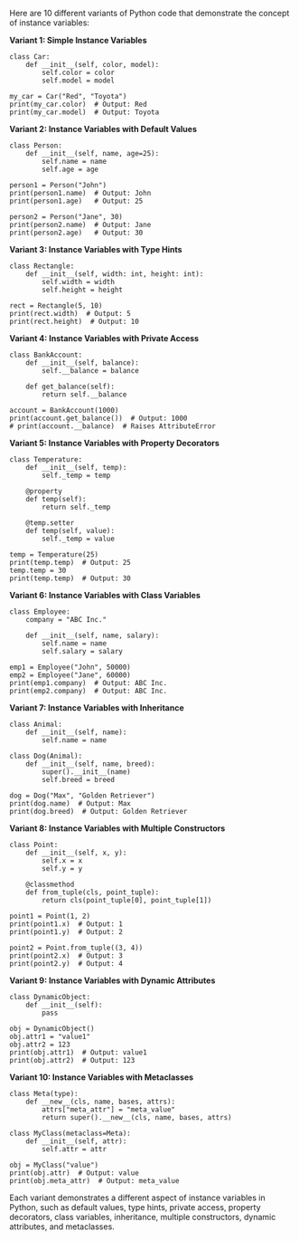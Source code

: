 Here are 10 different variants of Python code that demonstrate the concept of instance variables:

**Variant 1: Simple Instance Variables**
```
class Car:
    def __init__(self, color, model):
        self.color = color
        self.model = model

my_car = Car("Red", "Toyota")
print(my_car.color)  # Output: Red
print(my_car.model)  # Output: Toyota
```

**Variant 2: Instance Variables with Default Values**
```
class Person:
    def __init__(self, name, age=25):
        self.name = name
        self.age = age

person1 = Person("John")
print(person1.name)  # Output: John
print(person1.age)   # Output: 25

person2 = Person("Jane", 30)
print(person2.name)  # Output: Jane
print(person2.age)   # Output: 30
```

**Variant 3: Instance Variables with Type Hints**
```
class Rectangle:
    def __init__(self, width: int, height: int):
        self.width = width
        self.height = height

rect = Rectangle(5, 10)
print(rect.width)  # Output: 5
print(rect.height)  # Output: 10
```

**Variant 4: Instance Variables with Private Access**
```
class BankAccount:
    def __init__(self, balance):
        self.__balance = balance

    def get_balance(self):
        return self.__balance

account = BankAccount(1000)
print(account.get_balance())  # Output: 1000
# print(account.__balance)  # Raises AttributeError
```

**Variant 5: Instance Variables with Property Decorators**
```
class Temperature:
    def __init__(self, temp):
        self._temp = temp

    @property
    def temp(self):
        return self._temp

    @temp.setter
    def temp(self, value):
        self._temp = value

temp = Temperature(25)
print(temp.temp)  # Output: 25
temp.temp = 30
print(temp.temp)  # Output: 30
```

**Variant 6: Instance Variables with Class Variables**
```
class Employee:
    company = "ABC Inc."

    def __init__(self, name, salary):
        self.name = name
        self.salary = salary

emp1 = Employee("John", 50000)
emp2 = Employee("Jane", 60000)
print(emp1.company)  # Output: ABC Inc.
print(emp2.company)  # Output: ABC Inc.
```

**Variant 7: Instance Variables with Inheritance**
```
class Animal:
    def __init__(self, name):
        self.name = name

class Dog(Animal):
    def __init__(self, name, breed):
        super().__init__(name)
        self.breed = breed

dog = Dog("Max", "Golden Retriever")
print(dog.name)  # Output: Max
print(dog.breed)  # Output: Golden Retriever
```

**Variant 8: Instance Variables with Multiple Constructors**
```
class Point:
    def __init__(self, x, y):
        self.x = x
        self.y = y

    @classmethod
    def from_tuple(cls, point_tuple):
        return cls(point_tuple[0], point_tuple[1])

point1 = Point(1, 2)
print(point1.x)  # Output: 1
print(point1.y)  # Output: 2

point2 = Point.from_tuple((3, 4))
print(point2.x)  # Output: 3
print(point2.y)  # Output: 4
```

**Variant 9: Instance Variables with Dynamic Attributes**
```
class DynamicObject:
    def __init__(self):
        pass

obj = DynamicObject()
obj.attr1 = "value1"
obj.attr2 = 123
print(obj.attr1)  # Output: value1
print(obj.attr2)  # Output: 123
```

**Variant 10: Instance Variables with Metaclasses**
```
class Meta(type):
    def __new__(cls, name, bases, attrs):
        attrs["meta_attr"] = "meta_value"
        return super().__new__(cls, name, bases, attrs)

class MyClass(metaclass=Meta):
    def __init__(self, attr):
        self.attr = attr

obj = MyClass("value")
print(obj.attr)  # Output: value
print(obj.meta_attr)  # Output: meta_value
```

Each variant demonstrates a different aspect of instance variables in Python, such as default values, type hints, private access, property decorators, class variables, inheritance, multiple constructors, dynamic attributes, and metaclasses.